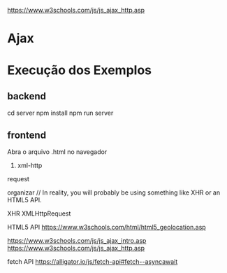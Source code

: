 https://www.w3schools.com/js/js_ajax_http.asp



# Ajax

# Execução dos Exemplos
## backend
cd server
npm install
npm run server

## frontend
Abra o arquivo .html no navegador

1. xml-http


request





organizar
// In reality, you will probably be using something like XHR or an HTML5 API.

XHR
XMLHttpRequest

HTML5 API
https://www.w3schools.com/html/html5_geolocation.asp

https://www.w3schools.com/js/js_ajax_intro.asp
https://www.w3schools.com/js/js_ajax_http.asp


fetch API
https://alligator.io/js/fetch-api#fetch--asyncawait